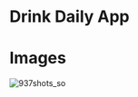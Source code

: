 # Drink Daily App
# Images

![937shots_so](https://github.com/user-attachments/assets/1052d41a-6e1a-4890-8d84-bdb3b1f0d433)
